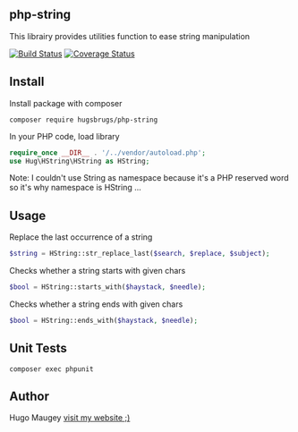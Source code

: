 ## php-string

This librairy provides utilities function to ease string manipulation

[![Build Status](https://travis-ci.org/hugsbrugs/php-string.svg?branch=master)](https://travis-ci.org/hugsbrugs/php-string)
[![Coverage Status](https://coveralls.io/repos/github/hugsbrugs/php-string/badge.svg?branch=master)](https://coveralls.io/github/hugsbrugs/php-string?branch=master)

## Install

Install package with composer
```
composer require hugsbrugs/php-string
```

In your PHP code, load library
```php
require_once __DIR__ . '/../vendor/autoload.php';
use Hug\HString\HString as HString;
```
Note: I couldn't use String as namespace because it's a PHP reserved word so it's why namespace is HString ...

## Usage

Replace the last occurrence of a string
```php
$string = HString::str_replace_last($search, $replace, $subject);
```

Checks whether a string starts with given chars
```php
$bool = HString::starts_with($haystack, $needle);
```

Checks whether a string ends with given chars
```php
$bool = HString::ends_with($haystack, $needle);
```

## Unit Tests

```
composer exec phpunit
```

## Author

Hugo Maugey [visit my website ;)](https://hugo.maugey.fr)